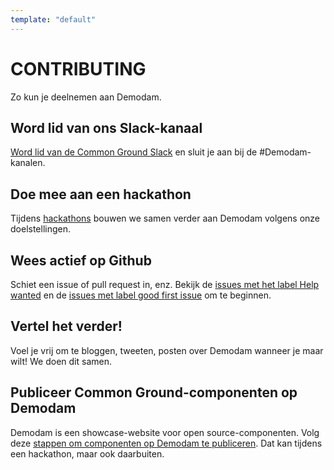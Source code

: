 ```yaml
---
template: "default"
---
```


# CONTRIBUTING

Zo kun je deelnemen aan Demodam.

## Word lid van ons Slack-kanaal
[Word lid van de Common Ground Slack](https://join.slack.com/t/samenorganiseren/shared_invite/zt-dex1d7sk-wy11sKYWCF0qQYjJHSMW5Q) en sluit je aan bij de #Demodam-kanalen.

## Doe mee aan een hackathon
Tijdens [hackathons](https://demodam.org/hackathons) bouwen we samen verder aan Demodam volgens onze doelstellingen.

## Wees actief op Github
Schiet een issue of pull request in, enz. Bekijk de [issues met het label Help wanted](https://github.com/demodam/demodam.org/issues?q=is%3Aissue+is%3Aopen+label%3A%22help+wanted%22) en de [issues met label good first issue](https://github.com/demodam/demodam.org/labels/good%20first%20issue) om te beginnen.

## Vertel het verder!
Voel je vrij om te bloggen, tweeten, posten over Demodam wanneer je maar wilt! We doen dit samen. 

## Publiceer Common Ground-componenten op Demodam
Demodam is een showcase-website voor open source-componenten. Volg deze [stappen om componenten op Demodam te publiceren](https://github.com/demodam/demodam.org/blob/main/src/pages/join.md). Dat kan tijdens een hackathon, maar ook daarbuiten.  
